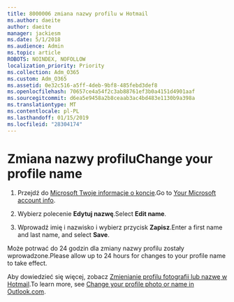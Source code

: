 ```yaml
---
title: 8000006 zmiana nazwy profilu w Hotmail
ms.author: daeite
author: daeite
manager: jackiesm
ms.date: 5/1/2018
ms.audience: Admin
ms.topic: article
ROBOTS: NOINDEX, NOFOLLOW
localization_priority: Priority
ms.collection: Adm_O365
ms.custom: Adm_O365
ms.assetid: 0e32c516-a5ff-4deb-9bf8-485febd3def8
ms.openlocfilehash: 70657ce4a54f2c3ab88761ef3b0a4151d4901aaf
ms.sourcegitcommit: d6ea5e9458a2b8ceaab3ac4bd483e1130b9a398a
ms.translationtype: MT
ms.contentlocale: pl-PL
ms.lasthandoff: 01/15/2019
ms.locfileid: "28304174"
---
```

# <a name="change-your-profile-name"></a><span data-ttu-id="359b4-102">Zmiana nazwy profilu</span><span class="sxs-lookup"><span data-stu-id="359b4-102">Change your profile name</span></span>

1. <span data-ttu-id="359b4-103">Przejdź do [Microsoft Twoje informacje o koncie](https://go.microsoft.com/fwlink/p/?linkid=860841).</span><span class="sxs-lookup"><span data-stu-id="359b4-103">Go to [Your Microsoft account info](https://go.microsoft.com/fwlink/p/?linkid=860841).</span></span>
    
2. <span data-ttu-id="359b4-104">Wybierz polecenie **Edytuj nazwę**.</span><span class="sxs-lookup"><span data-stu-id="359b4-104">Select **Edit name**.</span></span> 
    
3. <span data-ttu-id="359b4-105">Wprowadź imię i nazwisko i wybierz przycisk **Zapisz**.</span><span class="sxs-lookup"><span data-stu-id="359b4-105">Enter a first name and last name, and select **Save**.</span></span> 
    
<span data-ttu-id="359b4-106">Może potrwać do 24 godzin dla zmiany nazwy profilu zostały wprowadzone.</span><span class="sxs-lookup"><span data-stu-id="359b4-106">Please allow up to 24 hours for changes to your profile name to take effect.</span></span>
  
<span data-ttu-id="359b4-107">Aby dowiedzieć się więcej, zobacz [Zmienianie profilu fotografii lub nazwę w Hotmail](https://go.microsoft.com/fwlink/?linkid=873110).</span><span class="sxs-lookup"><span data-stu-id="359b4-107">To learn more, see [Change your profile photo or name in Outlook.com](https://go.microsoft.com/fwlink/?linkid=873110).</span></span>
  

